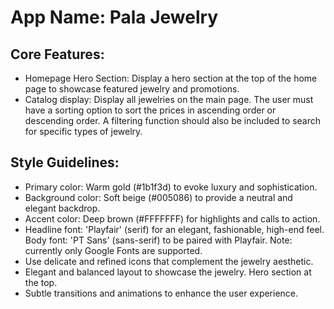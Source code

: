 # **App Name**: Pala Jewelry

## Core Features:

- Homepage Hero Section: Display a hero section at the top of the home page to showcase featured jewelry and promotions.
- Catalog display: Display all jewelries on the main page. The user must have a sorting option to sort the prices in ascending order or descending order. A filtering function should also be included to search for specific types of jewelry.

## Style Guidelines:

- Primary color: Warm gold (#1b1f3d) to evoke luxury and sophistication.
- Background color: Soft beige (#005086) to provide a neutral and elegant backdrop.
- Accent color: Deep brown (#FFFFFFF) for highlights and calls to action.
- Headline font: 'Playfair' (serif) for an elegant, fashionable, high-end feel. Body font: 'PT Sans' (sans-serif) to be paired with Playfair. Note: currently only Google Fonts are supported.
- Use delicate and refined icons that complement the jewelry aesthetic.
- Elegant and balanced layout to showcase the jewelry. Hero section at the top.
- Subtle transitions and animations to enhance the user experience.